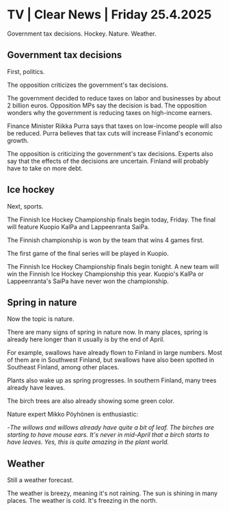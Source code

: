 # TV \| Clear News \| Friday 25.4.2025

Government tax decisions. Hockey. Nature. Weather.

## Government tax decisions

First, politics.

The opposition criticizes the government's tax decisions.

The government decided to reduce taxes on labor and businesses by about 2 billion euros. Opposition MPs say the decision is bad. The opposition wonders why the government is reducing taxes on high-income earners.

Finance Minister Riikka Purra says that taxes on low-income people will also be reduced. Purra believes that tax cuts will increase Finland's economic growth.

The opposition is criticizing the government's tax decisions. Experts also say that the effects of the decisions are uncertain. Finland will probably have to take on more debt.

## Ice hockey

Next, sports.

The Finnish Ice Hockey Championship finals begin today, Friday. The final will feature Kuopio KalPa and Lappeenranta SaiPa.

The Finnish championship is won by the team that wins 4 games first.

The first game of the final series will be played in Kuopio.

The Finnish Ice Hockey Championship finals begin tonight. A new team will win the Finnish Ice Hockey Championship this year. Kuopio's KalPa or Lappeenranta's SaiPa have never won the championship.

## Spring in nature

Now the topic is nature.

There are many signs of spring in nature now. In many places, spring is already here longer than it usually is by the end of April.

For example, swallows have already flown to Finland in large numbers. Most of them are in Southwest Finland, but swallows have also been spotted in Southeast Finland, among other places.

Plants also wake up as spring progresses. In southern Finland, many trees already have leaves.

The birch trees are also already showing some green color.

Nature expert Mikko Pöyhönen is enthusiastic:

\-*The willows and willows already have quite a bit of leaf. The birches are starting to have mouse ears. It's never in mid-April that a birch starts to have leaves. Yes, this is quite amazing in the plant world.*

## Weather

Still a weather forecast.

The weather is breezy, meaning it's not raining. The sun is shining in many places. The weather is cold. It's freezing in the north.

